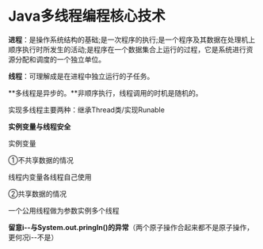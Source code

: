 # Java多线程编程核心技术

**进程**：是操作系统结构的基础;是一次程序的执行;是一个程序及其数据在处理机上顺序执行时所发生的活动;是程序在一个数据集合上运行的过程，它是系统进行资源分配和调度的一个独立单位。

**线程**：可理解成是在进程中独立运行的子任务。

**多线程是异步的。**非顺序执行，线程调用的时机是随机的。

实现多线程主要两种：继承Thread类/实现Runable

**实例变量与线程安全**

实例变量 

①不共享数据的情况

线程内变量各线程自己使用

②共享数据的情况

一个公用线程做为参数实例多个线程

**留意i--与System.out.pringln()的异常**（两个原子操作合起来都不是原子操作，更何况i--不是）